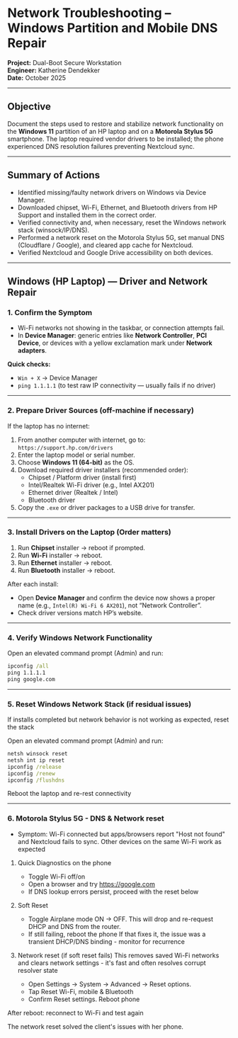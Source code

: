 # Network Troubleshooting – Windows Partition and Mobile DNS Repair

**Project:** Dual-Boot Secure Workstation  
**Engineer:** Katherine Dendekker  
**Date:** October 2025

---

## Objective

Document the steps used to restore and stabilize network functionality on the **Windows 11** partition of an HP laptop and on a **Motorola Stylus 5G** smartphone. The laptop required vendor drivers to be installed; the phone experienced DNS resolution failures preventing Nextcloud sync.

---

## Summary of Actions

- Identified missing/faulty network drivers on Windows via Device Manager.  
- Downloaded chipset, Wi-Fi, Ethernet, and Bluetooth drivers from HP Support and installed them in the correct order.  
- Verified connectivity and, when necessary, reset the Windows network stack (winsock/IP/DNS).  
- Performed a network reset on the Motorola Stylus 5G, set manual DNS (Cloudflare / Google), and cleared app cache for Nextcloud.  
- Verified Nextcloud and Google Drive accessibility on both devices.

---

## Windows (HP Laptop) — Driver and Network Repair

### 1. Confirm the Symptom
- Wi-Fi networks not showing in the taskbar, or connection attempts fail.
- In **Device Manager**: generic entries like **Network Controller**, **PCI Device**, or devices with a yellow exclamation mark under **Network adapters**.

**Quick checks:**
- `Win + X` → Device Manager  
- `ping 1.1.1.1` (to test raw IP connectivity — usually fails if no driver)

---

### 2. Prepare Driver Sources (off-machine if necessary)
If the laptop has no internet:

1. From another computer with internet, go to:  
   `https://support.hp.com/drivers`
2. Enter the laptop model or serial number.  
3. Choose **Windows 11 (64-bit)** as the OS.  
4. Download required driver installers (recommended order):
   - Chipset / Platform driver (install first)
   - Intel/Realtek Wi-Fi driver (e.g., Intel AX201)
   - Ethernet driver (Realtek / Intel)
   - Bluetooth driver
5. Copy the `.exe` or driver packages to a USB drive for transfer.

---

### 3. Install Drivers on the Laptop (Order matters)
1. Run **Chipset** installer → reboot if prompted.  
2. Run **Wi-Fi** installer → reboot.  
3. Run **Ethernet** installer → reboot.  
4. Run **Bluetooth** installer → reboot.  

After each install:
- Open **Device Manager** and confirm the device now shows a proper name (e.g., `Intel(R) Wi-Fi 6 AX201`), not “Network Controller”.
- Check driver versions match HP’s website.

---

### 4. Verify Windows Network Functionality
Open an elevated command prompt (Admin) and run:

```cmd
ipconfig /all
ping 1.1.1.1
ping google.com
```

---

### 5. Reset Windows Network Stack (if residual issues)
If installs completed but network behavior is not working as expected, reset the stack

Open an elevated command prompt (Admin) and run:
```cmd
netsh winsock reset
netsh int ip reset
ipconfig /release
ipconfig /renew
ipconfig /flushdns
```
Reboot the laptop and re-rest connectivity

---

### 6. Motorola Stylus 5G - DNS & Network reset
- Symptom: Wi-Fi connected but apps/browsers report "Host not found" and Nextcloud fails to sync. Other devices on the same Wi-Fi work as expected

1. Quick Diagnostics on the phone
	- Toggle Wi-Fi off/on
	- Open a browser and try https://google.com
	- If DNS lookup errors persist, proceed with the reset below
	
2. Soft Reset
	- Toggle Airplane mode ON -> OFF. This will drop and re-request DHCP and DNS from the router.
	- If still failing, reboot the phone
If that fixes it, the issue was a transient DHCP/DNS binding - monitor for recurrence

3. Network reset (if soft reset fails)
This removes saved Wi-Fi networks and clears network settings - it's fast and often resolves corrupt resolver state

	- Open Settings -> System -> Advanced -> Reset options.
	- Tap Reset Wi-Fi, mobile & Bluetooth
	- Confirm Reset settings. Reboot phone
	
After reboot: reconnect to Wi-Fi and test again

The network reset solved the client's issues with her phone.